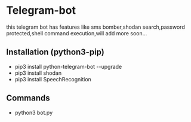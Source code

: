 # Telegram-bot
this telegram bot has features like sms bomber,shodan search,password protected,shell command execution,will add more soon...

## Installation (python3-pip)

- pip3 install python-telegram-bot --upgrade
- pip3 install shodan
- pip3 install SpeechRecognition

## Commands

 - python3 bot.py
